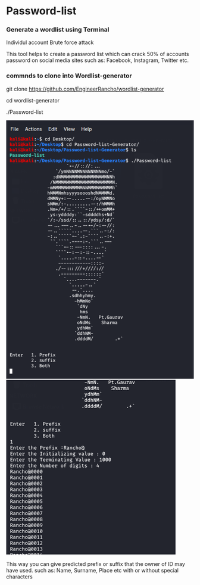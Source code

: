 # Password-list
### Generate a wordlist using Terminal
Individul account Brute force attack

This tool helps to create a password list which can crack 50% of accounts password on social media sites such as: Facebook, Instagram, Twitter etc.

### commnds to clone into Wordlist-generator

git clone https://github.com/EngineerRancho/wordlist-generator

cd wordlist-generator

./Password-list

![](.Screenshot%201.png) 
![](.Screenshot%202.png)

This way you can give predicted prefix or suffix that the owner of ID may have used. such as: Name, Surname, Place etc with or without special characters
